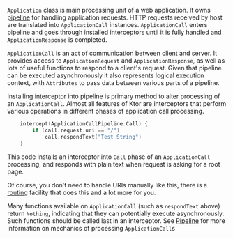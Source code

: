 `Application` class is main processing unit of a web application. It owns [pipeline](Pipeline) for handling
application requests. HTTP requests received by host are translated into `ApplicationCall` instances.
`ApplicationCall` enters pipeline and goes through installed interceptors until it is fully handled 
and `ApplicationResponse` is completed.

`ApplicationCall` is an act of communication between client and server. It provides access to `ApplicationRequest` and
`ApplicationResponse`, as well as lots of useful functions to respond to a client's request. Given that pipeline can be
executed asynchronously it also represents logical execution context, with `Attributes` to pass data between various
parts of a pipeline.

Installing interceptor into pipeline is primary method to alter processing of an `ApplicationCall`.
Almost all features of Ktor are interceptors that perform various operations in different phases of
application call processing. 

```kotlin
    intercept(ApplicationCallPipeline.Call) { 
        if (call.request.uri == "/")
            call.respondText("Test String")
    }
```
This code installs an interceptor into `Call` phase of an `ApplicationCall` processing, and responds with plain text
when request is asking for a root page.  

Of course, you don't need to handle URIs manually like this, there is a [routing](Routing) facility that does this
 and a lot more for you. 
 
Many functions available on `ApplicationCall` (such as `respondText` above) return `Nothing`, indicating that they 
can potentially execute asynchronously. Such functions should be called last in an interceptor. 
See [Pipeline](Pipeline) for more information on mechanics of processing `ApplicationCall`s 
